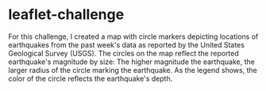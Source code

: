 # leaflet-challenge

For this challenge, I created a map with circle markers depicting locations of earthquakes from the past week's data as reported by the United States Geological Survey (USGS). The circles on the map reflect the reported earthquake's magnitude by size: The higher magnitude the earthquake, the larger radius of the circle marking the earthquake. As the legend shows, the color of the circle reflects the earthquake's depth.
